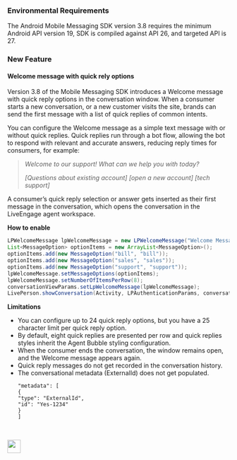 ### Environmental Requirements

The Android Mobile Messaging SDK version 3.8 requires the minimum Android API version 19, SDK is compiled against API 26, and targeted API is 27.


### New Feature

#### Welcome message with quick rely options

Version 3.8 of the Mobile Messaging SDK introduces a Welcome message with quick reply options in the conversation window. When a consumer starts a new conversation, or a new customer visits the site, brands can send the first message with a list of quick replies of common intents.

You can configure the Welcome message as a simple text message with or without quick replies. Quick replies run through a bot flow, allowing the bot to respond with relevant and accurate answers, reducing reply times for consumers, for example: 

> *Welcome to our support! What can we help you with today?*   
> 
> *[Questions about existing account] [open a new account] [tech support]*

A consumer’s quick reply selection or answer gets inserted as their first message in the conversation, which opens the conversation in the LiveEngage agent workspace. 

**How to enable**

```java
LPWelcomeMessage lpWelcomeMessage = new LPWelcomeMessage("Welcome Message");
List<MessageOption> optionItems = new ArrayList<MessageOption>();
optionItems.add(new MessageOption("bill", "bill"));
optionItems.add(new MessageOption("sales", "sales"));
optionItems.add(new MessageOption("support", "support"));
lpWelcomeMessage.setMessageOptions(optionItems);
lpWelcomeMessage.setNumberOfItemsPerRow(8);
conversationViewParams.setLpWelcomeMessage(lpWelcomeMessage);
LivePerson.showConversation(Activity, LPAuthenticationParams, conversationViewParams);
```

**Limitations**
- You can configure up to 24 quick reply options, but you have a 25 character limit per quick reply option.  
- By default, eight quick replies are presented per row and quick replies styles inherit the Agent Bubble styling configuration.
- When the consumer ends the conversation, the window remains open, and the Welcome message appears again.
- Quick reply messages do not get recorded in the conversation history.
- The conversational metadata (ExternalId) does not get populated.
   ```
   "metadata": [
   {
   "type": "ExternalId",
   "id": "Yes-1234"
   }
   ]
   ```


<br> 
<p style="text-align: left">
<a href="mobile-app-messaging-sdk-for-ios-all-release-notes.html" center><img src="../img/back-to-all-release-notes.png" style="height: 30px; width: auto;"></a></p>